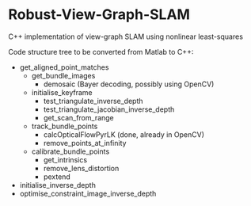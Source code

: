 # Robust-View-Graph-SLAM
C++ implementation of view-graph SLAM using nonlinear least-squares

Code structure tree to be converted from Matlab to C++:
- get_aligned_point_matches
    - get_bundle_images
        - demosaic (Bayer decoding, possibly using OpenCV)
    - initialise_keyframe
        - test_triangulate_inverse_depth
        - test_triangulate_jacobian_inverse_depth
        - get_scan_from_range
    - track_bundle_points
        - calcOpticalFlowPyrLK (done, already in OpenCV)
        - remove_points_at_infinity
    - calibrate_bundle_points
        - get_intrinsics
        - remove_lens_distortion
        - pextend
- initialise_inverse_depth
- optimise_constraint_image_inverse_depth
